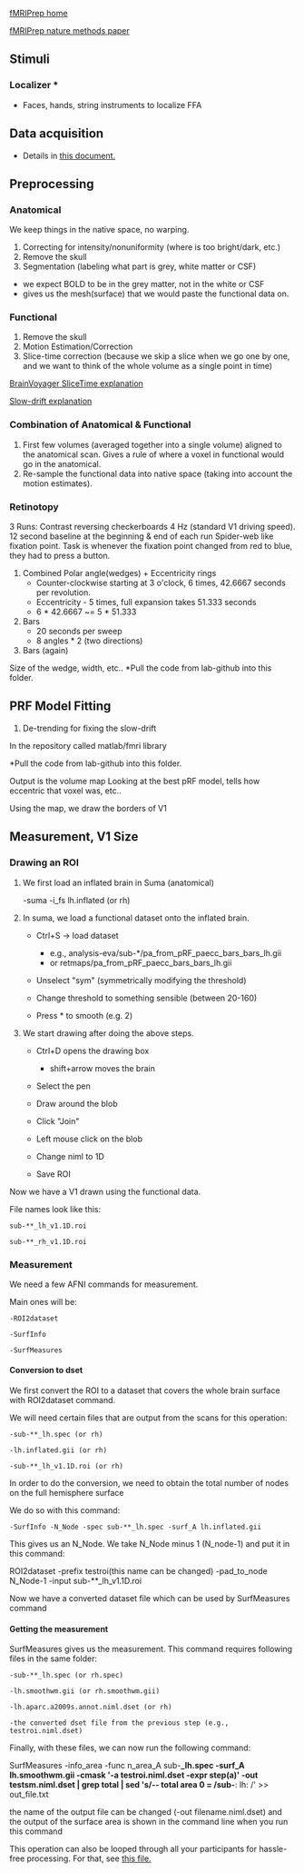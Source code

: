 [fMRIPrep home](https://fmriprep.org/en/stable/)

[fMRIPrep nature methods paper](https://www.nature.com/articles/s41592-018-0235-4)

## Stimuli
### Localizer *
- Faces, hands, string instruments to localize FFA

## Data acquisition
- Details in [this document.](https://github.com/dafrius/v1_size_measurement/blob/main/umut_v1_size_methods.docx)

## Preprocessing
### Anatomical
We keep things in the native space, no warping.
1) Correcting for intensity/nonuniformity (where is too bright/dark, etc.)
2) Remove the skull 
3) Segmentation (labeling what part is grey, white matter or CSF)
  - we expect BOLD to be in the grey matter, not in the white or CSF
  - gives us the mesh(surface) that we would paste the functional data on. 

### Functional
1) Remove the skull
2) Motion Estimation/Correction
3) Slice-time correction (because we skip a slice when we go one by one, 
and we want to think of the whole volume as a single point in time)

[BrainVoyager SliceTime explanation](https://www.brainvoyager.com/bv/doc/UsersGuide/Preprocessing/SliceScanTimeCorrection.html)

[Slow-drift explanation](https://www.brainvoyager.com/bv/doc/UsersGuide/Preprocessing/TemporalHighPassFiltering.html)

### Combination of Anatomical & Functional
1) First few volumes (averaged together into a single volume) aligned to 
the anatomical scan. Gives a rule of where a voxel in functional would go
in the anatomical.
2) Re-sample the functional data into native space (taking into account the
motion estimates).

### Retinotopy

3 Runs:
Contrast reversing checkerboards 4 Hz (standard V1 driving speed).
12 second baseline at the beginning & end of each run
Spider-web like fixation point.
Task is whenever the fixation point changed from red to blue, they had to 
press a button.
1) Combined Polar angle(wedges) + Eccentricity rings
    - Counter-clockwise starting at 3 o'clock, 6 times, 42.6667 seconds per
      revolution.
    - Eccentricity - 5 times, full expansion takes 51.333 seconds 
    - 6 * 42.6667 ~= 5 * 51.333
2) Bars
    - 20 seconds per sweep
    - 8 angles * 2 (two directions)
3) Bars (again)


Size of the wedge, width, etc..
*Pull the code from lab-github into this folder.

## PRF Model Fitting
1) De-trending for fixing the slow-drift

In the repository called matlab/fmri library

*Pull the code from lab-github into this folder.

Output is the volume map
Looking at the best pRF model, tells how eccentric that voxel was, etc..

Using the map, we draw the borders of V1

## Measurement, V1 Size

### Drawing an ROI
1) We first load an inflated brain in Suma (anatomical)

    -suma -i_fs lh.inflated (or rh)

2) In suma, we load a functional dataset onto the inflated brain.

    - Ctrl+S -> load dataset

        - e.g., analysis-eva/sub-*/pa_from_pRF_paecc_bars_bars_lh.gii
        - or retmaps/pa_from_pRF_paecc_bars_bars_lh.gii
    
    - Unselect "sym" (symmetrically modifying the threshold)
    
    - Change threshold to something sensible (between 20-160)

    - Press * to smooth (e.g. 2)

3) We start drawing after doing the above steps.

    - Ctrl+D opens the drawing box

        - shift+arrow moves the brain

    - Select the pen

    - Draw around the blob

    - Click "Join"

    - Left mouse click on the blob

    - Change niml to 1D
    
    - Save ROI

Now we have a V1 drawn using the functional data.

File names look like this:

    sub-**_lh_v1.1D.roi 

    sub-**_rh_v1.1D.roi


### Measurement 

We need a few AFNI commands for measurement.

Main ones will be:

    -ROI2dataset

    -SurfInfo

    -SurfMeasures

#### Conversion to dset

We first convert the ROI to a dataset that covers the whole brain surface with
ROI2dataset command.

We will need certain files that are output from the scans for this operation:

    -sub-**_lh.spec (or rh)
    
    -lh.inflated.gii (or rh)

    -sub-**_lh_v1.1D.roi (or rh)

In order to do the conversion, we need to obtain the total number of nodes on
the full hemisphere surface 

We do so with this command:

    -SurfInfo -N_Node -spec sub-**_lh.spec -surf_A lh.inflated.gii

This gives us an N_Node. We take N_Node minus 1 (N_node-1) and put it in this
command:

ROI2dataset -prefix testroi(this name can be changed) -pad_to_node
N_Node-1 -input sub-**_lh_v1.1D.roi

Now we have a converted dataset file which can be used by SurfMeasures command

#### Getting the measurement

SurfMeasures gives us the measurement.
This command requires following files in the same folder:

    -sub-**_lh.spec (or rh.spec)

    -lh.smoothwm.gii (or rh.smoothwm.gii)

    -lh.aparc.a2009s.annot.niml.dset (or rh)

    -the converted dset file from the previous step (e.g., testroi.niml.dset)

Finally, with these files, we can now run the following command:

SurfMeasures -info_area -func n_area_A sub-**_lh.spec -surf_A lh.smoothwm.gii
-cmask '-a testroi.niml.dset -expr step(a)' -out testsm.niml.dset | grep total
| sed 's/-- total area 0 = /sub-**: lh: /' >> out_file.txt

the name of the output file can be changed (-out filename.niml.dset)
and the output of the surface area is shown in the command line when you run
this command

This operation can also be looped through all your participants for hassle-free
processing. For that, see [this file.](https://github.com/dafrius/v1_size_measurement/blob/main/measure_loop.sh)






